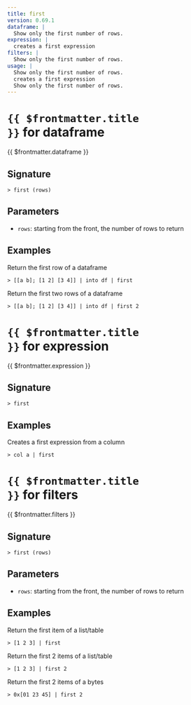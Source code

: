 ```yaml
---
title: first
version: 0.69.1
dataframe: |
  Show only the first number of rows.
expression: |
  creates a first expression
filters: |
  Show only the first number of rows.
usage: |
  Show only the first number of rows.
  creates a first expression
  Show only the first number of rows.
---
```


# <code>{{ $frontmatter.title }}</code> for dataframe

<div style='white-space: pre-wrap;margin-top: 10px'>{{ $frontmatter.dataframe }}</div>

## Signature

```> first (rows)```

## Parameters

 -  `rows`: starting from the front, the number of rows to return

## Examples

Return the first row of a dataframe
```shell
> [[a b]; [1 2] [3 4]] | into df | first
```

Return the first two rows of a dataframe
```shell
> [[a b]; [1 2] [3 4]] | into df | first 2
```

# <code>{{ $frontmatter.title }}</code> for expression

<div style='white-space: pre-wrap;margin-top: 10px'>{{ $frontmatter.expression }}</div>

## Signature

```> first ```

## Examples

Creates a first expression from a column
```shell
> col a | first
```

# <code>{{ $frontmatter.title }}</code> for filters

<div style='white-space: pre-wrap;margin-top: 10px'>{{ $frontmatter.filters }}</div>

## Signature

```> first (rows)```

## Parameters

 -  `rows`: starting from the front, the number of rows to return

## Examples

Return the first item of a list/table
```shell
> [1 2 3] | first
```

Return the first 2 items of a list/table
```shell
> [1 2 3] | first 2
```

Return the first 2 items of a bytes
```shell
> 0x[01 23 45] | first 2
```
